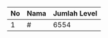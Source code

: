 | No | Nama            | Jumlah Level |
|----|-----------------|--------------|
| 1  | #    |    6554        |
